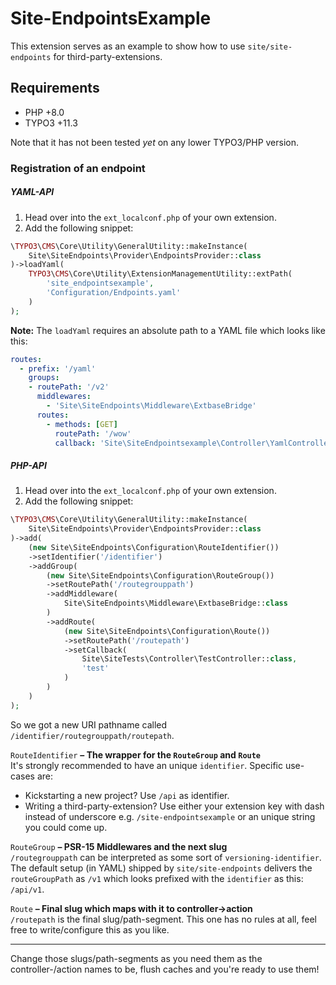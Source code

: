 # Site-EndpointsExample

This extension serves as an example to show how to use `site/site-endpoints` for third-party-extensions.

## Requirements
- PHP +8.0
- TYPO3 +11.3

Note that it has not been tested _yet_ on any lower TYPO3/PHP version.

### Registration of an endpoint

##### YAML-API
1. Head over into the `ext_localconf.php` of your own extension.
2. Add the following snippet:
```php
\TYPO3\CMS\Core\Utility\GeneralUtility::makeInstance(
    Site\SiteEndpoints\Provider\EndpointsProvider::class
)->loadYaml(
    TYPO3\CMS\Core\Utility\ExtensionManagementUtility::extPath(
        'site_endpointsexample',
        'Configuration/Endpoints.yaml'
    )
);
```

**Note:** The `loadYaml` requires an absolute path to a YAML file which looks like this:
```yaml
routes:
  - prefix: '/yaml'
    groups:
    - routePath: '/v2'
      middlewares:
        - 'Site\SiteEndpoints\Middleware\ExtbaseBridge'
      routes:
        - methods: [GET]
          routePath: '/wow'
          callback: 'Site\SiteEndpointsexample\Controller\YamlController->wow'
```

##### PHP-API
1. Head over into the `ext_localconf.php` of your own extension.
2. Add the following snippet:
```php
\TYPO3\CMS\Core\Utility\GeneralUtility::makeInstance(
    Site\SiteEndpoints\Provider\EndpointsProvider::class
)->add(
    (new Site\SiteEndpoints\Configuration\RouteIdentifier())
    ->setIdentifier('/identifier')
    ->addGroup(
        (new Site\SiteEndpoints\Configuration\RouteGroup())
        ->setRoutePath('/routegrouppath')
        ->addMiddleware(
            Site\SiteEndpoints\Middleware\ExtbaseBridge::class
        )
        ->addRoute(
            (new Site\SiteEndpoints\Configuration\Route())
            ->setRoutePath('/routepath')
            ->setCallback(
                Site\SiteTests\Controller\TestController::class,
                'test'
            )
        )
    )
);
```

So we got a new URI pathname called `/identifier/routegrouppath/routepath`.

`RouteIdentifier` **– The wrapper for the `RouteGroup` and `Route`**<br>
It's strongly recommended to have an unique `identifier`. Specific use-cases are:
- Kickstarting a new project? Use `/api` as identifier.
- Writing a third-party-extension? Use either your extension key with dash instead of underscore e.g. `/site-endpointsexample` or an unique string you could come up.

`RouteGroup` **– PSR-15 Middlewares and the next slug**<br>
`/routegrouppath` can be interpreted as some sort of `versioning-identifier`.
The default setup (in YAML) shipped by `site/site-endpoints` delivers the `routeGroupPath` as `/v1` which looks prefixed with the `identifier` as this: `/api/v1`.

`Route` **– Final slug which maps with it to controller->action**<br>
`/routepath` is the final slug/path-segment. This one has no rules at all, feel free to write/configure this as you like.

---

Change those slugs/path-segments as you need them as the controller-/action names to be, flush caches and you're ready to use them!
